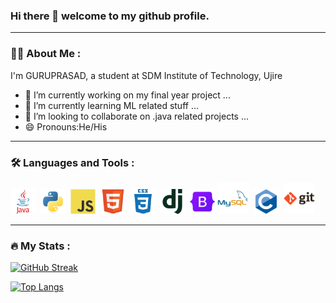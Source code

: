 
### Hi there 👋 welcome to my github profile.
<!-- 
**gudlad/gudlad** is a ✨ _special_ ✨ repository because its `README.md` (this file) appears on your GitHub profile.
 -->
 
 ---
 
### :woman_technologist: About Me :

I'm GURUPRASAD, a student at SDM Institute of Technology, Ujire
- 🔭 I’m currently working on my final year project ...
- 🌱 I’m currently learning ML related stuff ...
- 👯 I’m looking to collaborate on .java related projects ...
- 😄 Pronouns:He/His
<!-- - 🤔 I’m looking for help with ...
- 💬 Ask me about ...
- 📫 How to reach me: ...
- ⚡ Fun fact: ... -->
---


### :hammer_and_wrench: Languages and Tools :

<div>
  <img src="https://github.com/devicons/devicon/blob/master/icons/java/java-original-wordmark.svg" title="Java" alt="Java" width="40" height="40"/>&nbsp;
   <img src="https://github.com/devicons/devicon/blob/master/icons/python/python-original.svg" title="python" alt="python" width="40" height="40"/>&nbsp;
  <img src="https://github.com/devicons/devicon/blob/master/icons/javascript/javascript-original.svg" title="JavaScript" alt="JavaScript" width="40" height="40"/>&nbsp;
  <img src="https://github.com/devicons/devicon/blob/master/icons/html5/html5-original.svg" title="HTML5" alt="HTML" width="40" height="40"/>&nbsp;
  <img src="https://github.com/devicons/devicon/blob/master/icons/css3/css3-plain-wordmark.svg"  title="CSS3" alt="CSS" width="40" height="40"/>&nbsp;
   <img src="https://github.com/devicons/devicon/blob/master/icons/django/django-plain.svg" title="django" alt="django" width="40" height="40"/>&nbsp;
   <img src="https://github.com/devicons/devicon/blob/master/icons/bootstrap/bootstrap-original.svg" title="bootstrap" **alt="bootstrap" width="40" height="40"/>
  <img src="https://github.com/devicons/devicon/blob/master/icons/mysql/mysql-original-wordmark.svg" title="MySQL"  alt="MySQL" width="50" height="50"/>&nbsp;
  <img src="https://github.com/devicons/devicon/blob/master/icons/c/c-original.svg" title="c" alt="c" width="40" height="40"/>&nbsp;
  <img src="https://github.com/devicons/devicon/blob/master/icons/git/git-original-wordmark.svg" title="Git" **alt="Git" width="50" height="50"/>
</div>

---

### :fire: My Stats :

[![GitHub Streak](http://github-readme-streak-stats.herokuapp.com?user=gudlad&theme=dark&background=000000)](https://git.io/streak-stats)

[![Top Langs](https://github-readme-stats.vercel.app/api/top-langs/?username=anuraghazra&hide_progress=true&layout=compact)](https://github.com/anuraghazra/github-readme-stats)
